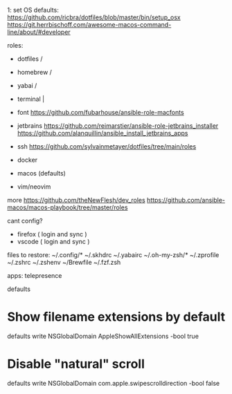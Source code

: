 1: set OS defaults:
https://github.com/ricbra/dotfiles/blob/master/bin/setup_osx
https://git.herrbischoff.com/awesome-macos-command-line/about/#developer

roles: 
- dotfiles /
- homebrew /
- yabai    /

- terminal |
- font https://github.com/fubarhouse/ansible-role-macfonts

- jetbrains https://github.com/reimarstier/ansible-role-jetbrains_installer
            https://github.com/alanquillin/ansible_install_jetbrains_apps
- ssh https://github.com/sylvainmetayer/dotfiles/tree/main/roles
- docker
- macos (defaults)
- vim/neovim

more https://github.com/theNewFlesh/dev_roles
https://github.com/ansible-macos/macos-playbook/tree/master/roles

cant config? 
- firefox ( login and sync )
- vscode ( login and sync )

files to restore: 
~/.config/*
~/.skhdrc
~/.yabairc
~/.oh-my-zsh/*
~/.zprofile
~/.zshrc
~/.zshenv
~/Brewfile
~/.fzf.zsh


apps: 
telepresence


defaults

# Show filename extensions by default
defaults write NSGlobalDomain AppleShowAllExtensions -bool true

# Disable "natural" scroll
defaults write NSGlobalDomain com.apple.swipescrolldirection -bool false